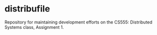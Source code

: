 # distribufile
Repository for maintaining development efforts on the CS555: Distributed Systems class, Assignment 1.
